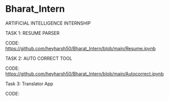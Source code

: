 # Bharat_Intern

ARTIFICIAL INTELLIGENCE INTERNSHIP

TASK 1: RESUME PARSER

CODE: https://github.com/heyharsh50/Bharat_Intern/blob/main/Resume.ipynb

TASK 2: AUTO CORRECT TOOL

CODE: https://github.com/heyharsh50/Bharat_Intern/blob/main/Autocorrect.ipynb

Task 3: Translator App

CODE:
